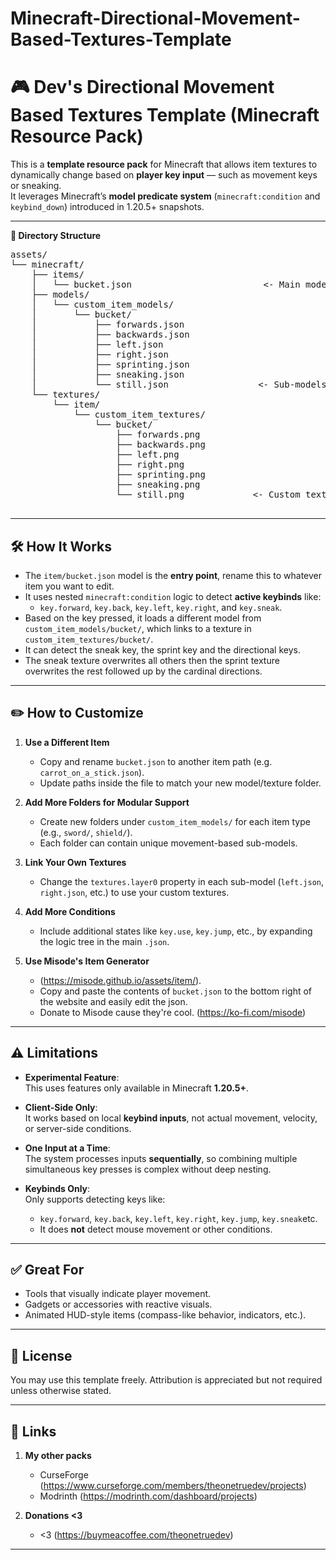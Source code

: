 # Minecraft-Directional-Movement-Based-Textures-Template


# 🎮 Dev's Directional Movement Based Textures Template (Minecraft Resource Pack)

This is a **template resource pack** for Minecraft that allows item textures to dynamically change based on **player key input** — such as movement keys or sneaking.  
It leverages Minecraft’s **model predicate system** (`minecraft:condition` and `keybind_down`) introduced in 1.20.5+ snapshots.

---
 <summary><strong>📁 Directory Structure</strong></summary>

<pre>assets/
└── minecraft/
    ├── items/
    │   └── bucket.json                         <- Main model that loads conditionally
    ├── models/
    │   └── custom_item_models/
    │       └── bucket/
    │           ├── forwards.json
    │           ├── backwards.json
    │           ├── left.json
    │           ├── right.json
    │           ├── sprinting.json
    │           ├── sneaking.json
    │           └── still.json                 <- Sub-models per movement key
    └── textures/
        └── item/
            └── custom_item_textures/
                └── bucket/
                    ├── forwards.png
                    ├── backwards.png
                    ├── left.png
                    ├── right.png
                    ├── sprinting.png
                    ├── sneaking.png
                    └── still.png             <- Custom textures linked to sub-models
 </pre>
</details>


---

## 🛠 How It Works

- The `item/bucket.json` model is the **entry point**, rename this to whatever item you want to edit.
- It uses nested `minecraft:condition` logic to detect **active keybinds** like:
  - `key.forward`, `key.back`, `key.left`, `key.right`, and `key.sneak`.
- Based on the key pressed, it loads a different model from `custom_item_models/bucket/`, which links to a texture in `custom_item_textures/bucket/`.
- It can detect the sneak key, the sprint key and the directional keys.
- The sneak texture overwrites all others then the sprint texture overwrites the rest followed up by the cardinal directions.

---

## ✏️ How to Customize

1. **Use a Different Item**  
   - Copy and rename `bucket.json` to another item path (e.g. `carrot_on_a_stick.json`).
   - Update paths inside the file to match your new model/texture folder.

2. **Add More Folders for Modular Support**  
   - Create new folders under `custom_item_models/` for each item type (e.g., `sword/`, `shield/`).
   - Each folder can contain unique movement-based sub-models.

3. **Link Your Own Textures**  
   - Change the `textures.layer0` property in each sub-model (`left.json`, `right.json`, etc.) to use your custom textures.

4. **Add More Conditions**  
   - Include additional states like `key.use`, `key.jump`, etc., by expanding the logic tree in the main `.json`.

5. **Use Misode's Item Generator**  
   - (https://misode.github.io/assets/item/).
   - Copy and paste the contents of `bucket.json` to the bottom right of the website and easily edit the json.
   - Donate to Misode cause they're cool. (https://ko-fi.com/misode)

---

## ⚠️ Limitations

- **Experimental Feature**:  
  This uses features only available in Minecraft **1.20.5+**.

- **Client-Side Only**:  
  It works based on local **keybind inputs**, not actual movement, velocity, or server-side conditions.

- **One Input at a Time**:  
  The system processes inputs **sequentially**, so combining multiple simultaneous key presses is complex without deep nesting.

- **Keybinds Only**:  
  Only supports detecting keys like:
  - `key.forward`, `key.back`, `key.left`, `key.right`, `key.jump`, `key.sneak`etc.
  - It does **not** detect mouse movement or other conditions.

---

## ✅ Great For

- Tools that visually indicate player movement.
- Gadgets or accessories with reactive visuals.
- Animated HUD-style items (compass-like behavior, indicators, etc.).

---

## 📌 License

You may use this template freely. Attribution is appreciated but not required unless otherwise stated.

---

## 🔗 Links


1. **My other packs**  
   - CurseForge (https://www.curseforge.com/members/theonetruedev/projects)
   - Modrinth (https://modrinth.com/dashboard/projects)

1. **Donations <3**  
   - <3 (https://buymeacoffee.com/theonetruedev)
---
